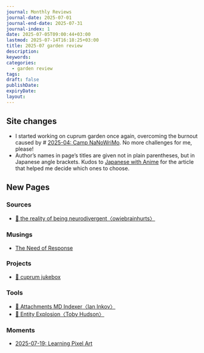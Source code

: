 ```yaml
---
journal: Monthly Reviews
journal-date: 2025-07-01
journal-end-date: 2025-07-31
journal-index: 1
date: 2025-07-05T09:00:44+03:00
lastmod: 2025-07-14T16:18:25+03:00
title: 2025-07 garden review
description: 
keywords: 
categories:
  - garden review
tags: 
draft: false
publishDate: 
expiryDate: 
layout: 
---
```

## Site changes
- I started working on cuprum garden once again, overcoming the burnout caused by # [2025-04: Camp NaNoWriMo](https://cuprumbuddy.github.io/cuprum-garden/projects/2025-04-camp-nanowrimo/). No more challenges for me, please!
- Author’s names in page’s titles are given not in plain parentheses, but in Japanese angle brackets. Kudos to [Japanese with Anime](https://www.japanesewithanime.com/2017/05/quotation-marks-japanese.html) for the article that helped me decide which ones to choose.

## New Pages
### Sources
- [🎥 the reality of being neurodivergent〈owiebrainhurts〉](https://cuprumbuddy.github.io/cuprum-garden/sources/the-reality-of-being-neurodivergent-owiebrainhurts/)
### Musings
- [The Need of Response](https://cuprumbuddy.github.io/cuprum-garden/musings/the-need-of-response/)
### Projects
- [🎸 cuprum jukebox](https://cuprumbuddy.github.io/cuprum-garden/projects/cuprum-jukebox/)
### Tools
- [🔧 Attachments MD Indexer〈Ian Inkov〉](https://cuprumbuddy.github.io/cuprum-garden/tools/attachments-md-indexer-ian-inkov/)
- [🔧 Entity Explosion〈Toby Hudson〉](https://cuprumbuddy.github.io/cuprum-garden/tools/entity-explosion/)
### Moments
- [2025-07-19: Learning Pixel Art](https://cuprumbuddy.github.io/cuprum-garden/moments/2025-07-19-learning-pixel-art/)
